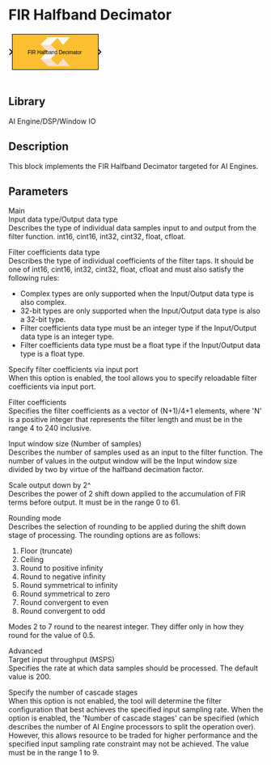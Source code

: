 # FIR Halfband Decimator

  
![](./Images/block.png)  

## Library

AI Engine/DSP/Window IO

## Description

This block implements the FIR Halfband Decimator targeted for AI
Engines.

## Parameters

Main  
Input data type/Output data type  
Describes the type of individual data samples input to and output from
the filter function. int16, cint16, int32, cint32, float, cfloat.

Filter coefficients data type  
Describes the type of individual coefficients of the filter taps. It
should be one of int16, cint16, int32, cint32, float, cfloat and must
also satisfy the following rules:

- Complex types are only supported when the Input/Output data type is
  also complex.
- 32-bit types are only supported when the Input/Output data type is
  also a 32-bit type.
- Filter coefficients data type must be an integer type if the
  Input/Output data type is an integer type.
- Filter coefficients data type must be a float type if the Input/Output
  data type is a float type.

Specify filter coefficients via input port  
When this option is enabled, the tool allows you to specify reloadable
filter coefficients via input port.

Filter coefficients  
Specifies the filter coefficients as a vector of (N+1)/4+1 elements,
where 'N' is a positive integer that represents the filter length and
must be in the range 4 to 240 inclusive.

Input window size (Number of samples)  
Describes the number of samples used as an input to the filter function.
The number of values in the output window will be the Input window size
divided by two by virtue of the halfband decimation factor.

Scale output down by 2^  
Describes the power of 2 shift down applied to the accumulation of FIR
terms before output. It must be in the range 0 to 61.

Rounding mode  
Describes the selection of rounding to be applied during the shift down
stage of processing. The rounding options are as follows:

1.  Floor (truncate)
2.  Ceiling
3.  Round to positive infinity
4.  Round to negative infinity
5.  Round symmetrical to infinity
6.  Round symmetrical to zero
7.  Round convergent to even
8.  Round convergent to odd

Modes 2 to 7 round to the nearest integer. They differ only in how they
round for the value of 0.5.

Advanced  
Target input throughput (MSPS)  
Specifies the rate at which data samples should be processed. The
default value is 200.

Specify the number of cascade stages  
When this option is not enabled, the tool will determine the filter
configuration that best achieves the specified input sampling rate. When
the option is enabled, the 'Number of cascade stages' can be specified
(which describes the number of AI Engine processors to split the
operation over). However, this allows resource to be traded for higher
performance and the specified input sampling rate constraint may not be
achieved. The value must be in the range 1 to 9.
